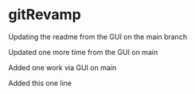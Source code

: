 # gitRevamp

Updating the readme from the GUI on the main branch

Updated one more time from the GUI on main

Added one work via GUI on main

Added this one line

